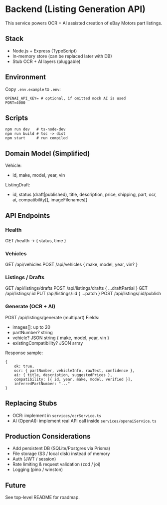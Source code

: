 ﻿# Backend (Listing Generation API)

This service powers OCR + AI assisted creation of eBay Motors part listings.

## Stack
- Node.js + Express (TypeScript)
- In-memory store (can be replaced later with DB)
- Stub OCR + AI layers (pluggable)

## Environment
Copy `.env.example` to `.env`:
```
OPENAI_API_KEY= # optional, if omitted mock AI is used
PORT=4000
```

## Scripts
```
npm run dev   # ts-node-dev
npm run build # tsc -> dist
npm start     # run compiled
```

## Domain Model (Simplified)
Vehicle:
- id, make, model, year, vin

ListingDraft:
- id, status (draft|published), title, description, price, shipping, part, ocr, ai, compatibility[], imageFilenames[]

## API Endpoints
### Health
GET /health -> { status, time }

### Vehicles
GET /api/vehicles
POST /api/vehicles { make, model, year, vin? }

### Listings / Drafts
GET /api/listings/drafts
POST /api/listings/drafts { ...draftPartial }
GET /api/listings/:id
PUT /api/listings/:id { ...patch }
POST /api/listings/:id/publish

### Generate (OCR + AI)
POST /api/listings/generate (multipart)
Fields:
- images[]: up to 20
- partNumber? string
- vehicle? JSON string { make, model, year, vin }
- existingCompatibility? JSON array

Response sample:
```
{
	ok: true,
	ocr: { partNumber, vehicleInfo, rawText, confidence },
	ai: { title, description, suggestedPrices },
	compatibility: [{ id, year, make, model, verified }],
	inferredPartNumber: "..."
}
```

## Replacing Stubs
- OCR: implement in `services/ocrService.ts`
- AI (OpenAI): implement real API call inside `services/openaiService.ts`

## Production Considerations
- Add persistent DB (SQLite/Postgres via Prisma)
- File storage (S3 / local disk) instead of memory
- Auth (JWT / session)
- Rate limiting & request validation (zod / joi)
- Logging (pino / winston)

## Future
See top-level README for roadmap.
